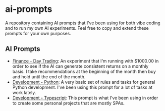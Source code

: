 # ai-prompts

A repository containing AI prompts that I've been using for both vibe coding and to run my own AI experiments. Feel free to copy and extend these prompts for your own purposes.

## AI Prompts

- [Finance - Day Trading](finance/day-trading.md): An experiment that I'm running with $1000.00 in order to see if the AI can generate consistent returns on a monthly basis. I take recommendations at the beginning of the month then buy and hold until the end of the month.
- [Development - Python](development/python.md): A very basic set of rules and tasks for general Python development. I've been using this prompt for a lot of tasks at work lately.
- [Development - Typescript](development/typescript.md): This prompt is what I've been using in order to create some personal projects that are mostly SPAs.
